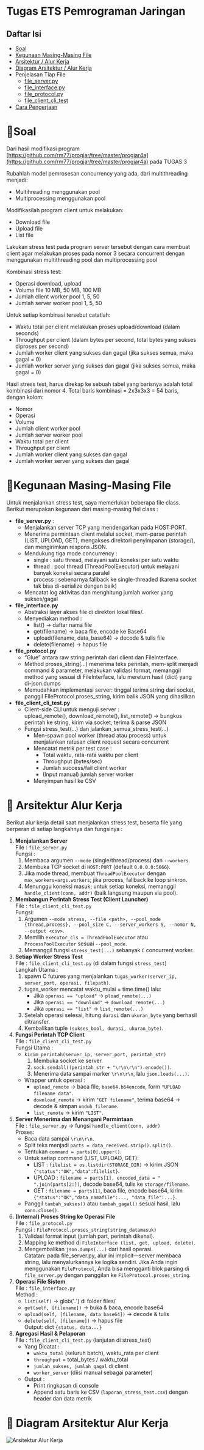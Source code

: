 # Tugas ETS Pemrograman Jaringan
## Daftar Isi
- [Soal](https://github.com/itozt/tugasETSProgjar/tree/main#-soal)
- [Kegunaan Masing-Masing File]()
- [Arsitektur / Alur Kerja](https://github.com/itozt/tugasETSProgjar/tree/main#-arsitektur-alur-kerja)
- [Diagram Arsitektur / Alur Kerja](https://github.com/itozt/tugasETSProgjar/tree/main#-diagram-arsitektur-alur-kerja)
- Penjelasan Tiap File
  - [file_server.py]()
  - [file_interface.py]()
  - [file_protocol.py]()
  - [file_client_cli_test]()
- [Cara Pengerjaan]()

# 🌲Soal
Dari hasil modifikasi program [https://github.com/rm77/progjar/tree/master/progjar4a](https://github.com/rm77/progjar/tree/master/progjar4a) pada TUGAS 3 <br>

Rubahlah model pemrosesan concurrency yang ada, dari multithreading menjadi: 
  - Multihreading menggunakan pool<br>
  - Multiprocessing menggunakan pool <br>

Modifikasilah program client untuk melakukan:
- Download file
- Upload file
- List file <br>

Lakukan stress test pada program server tersebut dengan cara membuat client agar melakukan proses pada nomor 3 secara concurrent dengan menggunakan multithreading pool dan multiprocessing pool <br>

Kombinasi stress test: <br>
- Operasi download, upload
- Volume file 10 MB, 50 MB, 100 MB
- Jumlah client worker pool 1, 5, 50
- Jumlah server worker pool 1, 5, 50 <br>

Untuk setiap kombinasi tersebut catatlah:
- Waktu total per client melakukan proses upload/download (dalam seconds)
- Throughput per client (dalam bytes per second, total bytes yang sukses diproses per second)
- Jumlah worker client yang sukses dan gagal (jika sukses semua, maka gagal = 0)
- Jumlah worker server yang sukses dan gagal (jika sukses semua, maka gagal = 0) <br>

Hasil stress test, harus direkap ke sebuah tabel yang barisnya adalah total kombinasi dari nomor 4. Total baris kombinasi = 2x3x3x3 = 54 baris, dengan kolom: <br>
- Nomor
- Operasi
- Volume
- Jumlah client worker pool
- Jumlah server worker pool
- Waktu total per client
- Throughput per client
- Jumlah worker client yang sukses dan gagal
- Jumlah worker server yang sukses dan gagal

# 🌲Kegunaan Masing-Masing File
Untuk menjalankan stress test, saya memerlukan beberapa file class. Berikut merupakan kegunaan dari masing-masing fiel class : 
- **file_server.py** :
  - Menjalankan server TCP yang mendengarkan pada HOST:PORT.
  - Menerima permintaan client melalui socket, mem-parse perintah (LIST, UPLOAD, GET), mengakses direktori penyimpanan (storage/), dan mengirimkan respons JSON.
  - Mendukung tiga mode concurrency :
    - single : satu thread, melayani satu koneksi per satu waktu
    - thread : pool thread (ThreadPoolExecutor) untuk melayani banyak koneksi secara paralel
    - process : sebenarnya fallback ke single-threaded (karena socket tak bisa di-serialize dengan baik)
  - Mencatat log aktivitas dan menghitung jumlah worker yang sukses/gagal
- **file_interface.py**
  - Abstraksi layer akses file di direktori lokal files/.
  - Menyediakan method :
    - list() → daftar nama file
    - get(filename) → baca file, encode ke Base64
    - upload(filename, data_base64) → decode & tulis file
    - delete(filename) → hapus file
- **file_protocol.py**
  - “Glue” antara raw string perintah dari client dan FileInterface.
  - Method proses_string(...) menerima teks perintah, mem-split menjadi command & parameter, melakukan validasi format, memanggil method yang sesuai di FileInterface, lalu mereturn hasil (dict) yang di-json.dumps
  - Memudahkan implementasi server: tinggal terima string dari socket, panggil FileProtocol.proses_string, kirim balik JSON yang dihasilkan
- **file_client_cli_test.py**
  - Client-side CLI untuk menguji server : <br>
    upload_remote(), download_remote(), list_remote() → bungkus perintah ke string, kirim via socket, terima & parse JSON
  - Fungsi stress_test(...) dan jalankan_semua_stress_test(...)
    - Men-spawn pool worker (thread atau process) untuk menjalankan ratusan client request secara concurrent
    - Mencatat metrik per test case :
      - Total waktu, rata-rata waktu per client
      - Throughput (bytes/sec)
      - Jumlah success/fail client worker
      - (Input manual) jumlah server worker
    - Menyimpan hasil ke CSV

# 🌲 Arsitektur Alur Kerja
Berikut alur kerja detail saat menjalankan stress test, beserta file yang berperan di setiap langkahnya dan fungsinya :
1. **Menjalankan Server** <br>
   File : `file_server.py` <br>
   Fungsi :
   1. Membaca argumen `--mode` (single/thread/process) dan `--workers`.
   2. Membuka TCP socket di `HOST:PORT` (default `0.0.0.0:5666`).
   3. Jika mode thread, membuat `ThreadPoolExecutor` dengan `max_workers=args.workers`; jika process, fallback ke loop sinkron.
   4. Menunggu koneksi masuk; untuk setiap koneksi, memanggil `handle_client(conn, addr)` (baik langsung maupun via pool).
2. **Membangun Perintah Stress Test (Client Launcher)** <br>
   File : `file_client_cli_test.py` <br>
   Fungsi:
   1. Argumen `--mode stress, --file <path>, --pool_mode {thread,process}, --pool_size C, --server_workers S, --nomor N, --output <csv>`.
   2. Memilih `executor_cls = ThreadPoolExecutor` atau `ProcessPoolExecutor` sesuai `--pool_mode`.
   3. Memanggil fungsi `stress_test(...)` sebanyak `C` concurrent worker.
3. **Setiap Worker Stress Test** <br>
   File : `file_client_cli_test.py` (di dalam fungsi `stress_test`) <br>
   Langkah Utama :
   1. spawn C futures yang menjalankan `tugas_worker(server_ip, server_port, operasi, filepath)`.
   2. tugas_worker mencatat waktu_mulai = time.time() lalu:
      - Jika `operasi == "upload"` → `pload_remote(...)`
      - Jika `operasi == "download"` → `download_remote(...)`
      - Jika `operasi == "list"` → `list_remote(...)`
   3. Setelah operasi selesai, hitung `durasi` dan `ukuran_byte` yang berhasil ditransfer.
   4. Kembalikan tuple `(sukses_bool, durasi, ukuran_byte)`.
4. **Fungsi Perintah TCP Client** <br>
   File : `file_client_cli_test.py` <br>
   Fungsi Utama :
   - `kirim_perintah(server_ip, server_port, perintah_str)` <br>
     1. Membuka socket ke server.
     2. `sock.sendall((perintah_str + "\r\n\r\n").encode())`.
     3. Menerima data sampai marker `\r\n\r\n`, lalu `json.loads(...)`.
   - Wrapper untuk operasi :
     - `upload_remote` → baca file, `base64.b64encode`, form `"UPLOAD filename data"`.
     - `download_remote` → kirim `"GET filename"`, terima base64 → decode & simpan `unduh_filename`.
     - `list_remote` → kirim `"LIST"`.
5. **Server Menerima dan Menangani Permintaan** <br>
   File : `file_server.py` → fungsi `handle_client(conn, addr)` <br>
   Proses:
   - Baca data sampai `\r\n\r\n`.
   - Split teks menjadi `parts = data_received.strip().split()`.
   - Tentukan `command = parts[0].upper()`.
   - Untuk setiap command (LIST, UPLOAD, GET):
     - LIST : `filelist = os.listdir(STORAGE_DIR)` → kirim JSON `{"status":"OK","data":filelist}`.
     - UPLOAD : `filename = parts[1], encoded_data = " ".join(parts[2:])`, decode base64, tulis ke `storage/filename`.
     - GET : `filename = parts[1]`, baca file, encode base64, kirim `{"status":"OK","data_namafile":..., "data_file":...}`.
   - Panggil `tambah_sukses()` atau `tambah_gagal()` sesuai hasil, lalu `conn.close()`.
6. **(Internal) Proses String ke Operasi File** <br>
   File : `file_protocol.py` <br>
   Fungsi : `FileProtocol.proses_string(string_datamasuk)`
   1. Validasi format input (jumlah part, perintah dikenal).
   2. Mapping ke method di `FileInterface (list, get, upload, delete)`.
   3. Mengembalikan `json.dumps(...)` dari hasil operasi. <br>
   Catatan: pada file_server.py, alur ini implicit—server membaca string, lalu menyalurkannya ke logika sendiri. Jika Anda ingin menggunakan `FileProtocol`, Anda bisa mengganti blok parsing di `file_server.py` dengan panggilan ke `FileProtocol.proses_string`.
7. **Operasi File Sistem** <br>
   File : `file_interface.py` <br>
   Method :
   - `list(self)` → glob('*.*') di folder files/
   - `get(self, [filename])` → buka & baca, encode base64
   - `upload(self, [filename, data_base64])` → decode & tulis
   - `delete(self, [filename])` → hapus file <br>
  Output: dict `{status, data...}`
8. **Agregasi Hasil & Pelaporan** <br>
   File : `file_client_cli_test.py` (lanjutan di stress_test) <br>
   - Yang Dicatat :
     - `waktu_total` (seluruh batch), waktu_rata per client
     - `throughput` = total_bytes / waktu_total
     - `jumlah_sukses, jumlah_gagal` di client
     - `worker_server` (diisi manual sebagai parameter) <br>
   - Output :
     - Print ringkasan di console
     - Append satu baris ke CSV (`laporan_stress_test.csv`) dengan header dan data metrik

# 🌲 Diagram Arsitektur Alur Kerja
![Arsitektur Alur Kerja](https://github.com/user-attachments/assets/b8f73562-07dd-4067-835d-3480f1be7f43)
